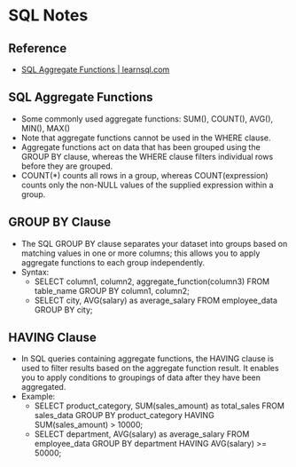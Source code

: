 # SQL Notes

## Reference
* [SQL Aggregate Functions | learnsql.com](https://learnsql.com/blog/aggregate-functions/)

## SQL Aggregate Functions
* Some commonly used aggregate functions: SUM(), COUNT(), AVG(), MIN(), MAX()
* Note that aggregate functions cannot be used in the WHERE clause.
* Aggregate functions act on data that has been grouped using the GROUP BY clause, whereas the WHERE clause filters individual rows before they are grouped.
* COUNT(*) counts all rows in a group, whereas COUNT(expression) counts only the non-NULL values of the supplied expression within a group.


## GROUP BY Clause
* The SQL GROUP BY clause separates your dataset into groups based on matching values in one or more columns; this allows you to apply aggregate functions to each group independently. 
* Syntax: 
  * SELECT
      column1,
      column2,
      aggregate_function(column3)
      FROM table_name
      GROUP BY column1, column2;
  * SELECT
	city,
	AVG(salary) as average_salary
	FROM employee_data
	GROUP BY city;

## HAVING Clause
* In SQL queries containing aggregate functions, the HAVING clause is used to filter results based on the aggregate function result. It enables you to apply conditions to groupings of data after they have been aggregated.
* Example: 
  * SELECT
	product_category,
	SUM(sales_amount) as total_sales
	FROM sales_data
	GROUP BY product_category
	HAVING SUM(sales_amount) > 10000;
  * SELECT
	department,
	AVG(salary) as average_salary
	FROM employee_data
	GROUP BY department
	HAVING AVG(salary) >= 50000;